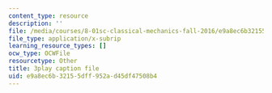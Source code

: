```yaml
---
content_type: resource
description: ''
file: /media/courses/8-01sc-classical-mechanics-fall-2016/e9a8ec6b32155dff952ad45df47508b4_Lpd_TddOSZY.vtt
file_type: application/x-subrip
learning_resource_types: []
ocw_type: OCWFile
resourcetype: Other
title: 3play caption file
uid: e9a8ec6b-3215-5dff-952a-d45df47508b4
---
```

